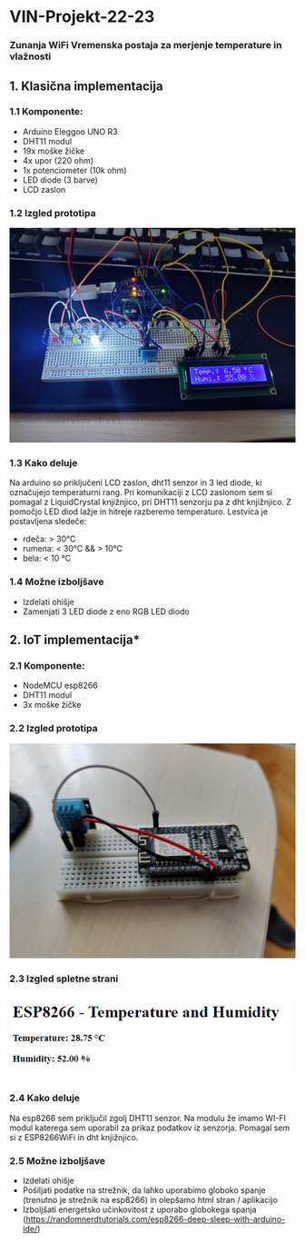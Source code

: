 # VIN-Projekt-22-23

### Zunanja WiFi Vremenska postaja za merjenje temperature in vlažnosti
## **1. Klasična implementacija**
### **1.1 Komponente:** 
 - Arduino Eleggoo UNO R3
 - DHT11 modul
 - 19x moške žičke
 - 4x upor (220 ohm)
 - 1x potenciometer (10k ohm)
 - LED diode (3 barve)
 - LCD zaslon

### **1.2 Izgled prototipa**
![Prototip](images/prototip_arduino.jpg)

### **1.3 Kako deluje**
Na arduino so priključeni LCD zaslon, dht11 senzor in 3 led diode, ki označujejo temperaturni rang. Pri komunikaciji z LCD zaslonom sem si pomagal z LiquidCrystal knjižnjico, pri DHT11 senzorju pa z dht knjižnjico. Z pomočjo LED diod lažje in hitreje razberemo temperaturo.
Lestvica je postavljena sledeče:
- rdeča: > 30°C
- rumena: < 30°C && > 10°C
- bela: < 10 °C

### **1.4 Možne izboljšave**
- Izdelati ohišje
- Zamenjati 3 LED diode z eno RGB LED diodo

## **2. IoT implementacija***
### **2.1 Komponente:** 
 - NodeMCU esp8266
 - DHT11 modul
 - 3x moške žičke


### **2.2 Izgled prototipa**
![Prototip](images/prototip_iot.jpg)


### **2.3 Izgled spletne strani**
![Webpage](images/webpage.png)

### **2.4 Kako deluje**
Na esp8266 sem priključil zgolj DHT11 senzor. Na modulu že imamo WI-FI modul katerega sem uporabil za prikaz podatkov iz senzorja. Pomagal sem si z ESP8266WiFi in dht knjižnjico.

### **2.5 Možne izboljšave**
 - Izdelati ohišje
 - Pošiljati podatke na strežnik, da lahko uporabimo globoko spanje (trenutno je strežnik na esp8266) in olepšamo html stran / aplikacijo
 - Izboljšati energetsko učinkovitost z uporabo globokega spanja (https://randomnerdtutorials.com/esp8266-deep-sleep-with-arduino-ide/)
